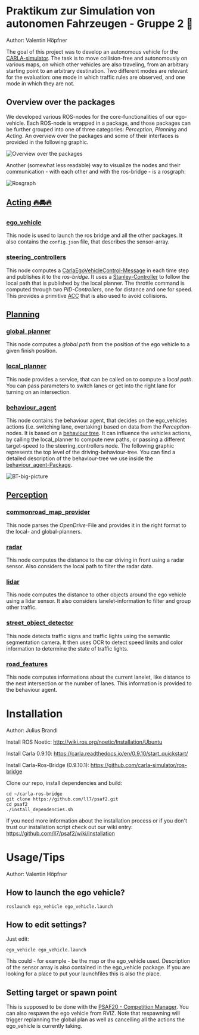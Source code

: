 # Praktikum zur Simulation von autonomen Fahrzeugen - Gruppe 2 🤯️
Author: Valentin Höpfner

The goal of this project was to develop an autonomous vehicle for the [CARLA-simulator](https://github.com/carla-simulator/carla). The task is to move collision-free and autonomously on various maps, on which other vehicles are also traveling, from an arbitrary starting point to an arbitrary destination. Two different modes are relevant for the evaluation: one mode in which traffic rules are observed, and one mode in which they are not. 

## Overview over the packages
We developed various ROS-nodes for the core-functionalities of our ego-vehicle. Each ROS-node is wrapped in a package, and those packages can be further grouped into one of three categories: _Perception_, _Planning_ and _Acting_. An overview over the packages and some of their interfaces is provided in the following graphic.

![Overview over the packages](documentation/package_overview.svg)

Another (somewhat less readable) way to visualize the nodes and their communication - with each other and with the ros-bridge - is a rosgraph:

![Rosgraph](documentation/rosgraph.svg)


## [Acting 🔥️🚘️🔥️](Acting)

### [ego_vehicle](Acting/ego_vehicle)
This node is used to launch the ros bridge and all the other packages. It also contains the ```config.json``` file, that describes the sensor-array.

### [steering_controllers](Acting/steering_controllers)
This node computes a [CarlaEgoVehicleControl-Message](https://github.com/carla-simulator/ros-carla-msgs/blob/master/msg/CarlaEgoVehicleControl.msg) in each time step and publishes it to the _ros-bridge_. It uses a [Stanley-Controller](https://github.com/ll7/psaf2/wiki/Path-Tracking-Algorithmen) to follow the local path that is published by the local planner. The throttle command is computed through two _PID-Controllers_, one for distance and one for speed. This provides a primitive [ACC](https://en.wikipedia.org/wiki/Adaptive_cruise_control) that is also used to avoid collisions. 

## [Planning](Planning)

### [global_planner](Planning/global_planner)
This node computes a _global path_ from the position of the ego vehicle to a given finish position. 

### [local_planner](Planning/local_planner)
This node provides a service, that can be called on to compute a _local path_. You can pass parameters to switch lanes or get into the right lane for turning on an intersection.

### [behaviour_agent](Planning/behavior_agent)
This node contains the behaviour agent, that decides on the ego_vehicles actions (i.e. switching lane, overtaking) based on data from the _Perception_-nodes. It is based on a [behaviour tree](https://en.wikipedia.org/wiki/Behavior_tree_(artificial_intelligence,_robotics_and_control)). It can influence the vehicles actions, by calling the local_planner to compute new paths, or passing a different target-speed to the steering_controllers node. The following graphic represents the top level of the driving-behaviour-tree. You can find a detailed description of the behaviour-tree we use inside the [behaviour_agent-Package](Planning/behaviour_agent).

![BT-big-picture](documentation/behaviour_agent/bt_big_picture.svg)

## [Perception](Perception)

### [commonroad_map_provider](Perception/commonroad_map_provider)
This node parses the _OpenDrive_-File and provides it in the right format to the local- and global-planners.

### [radar](Perception/radar)
This node computes the distance to the car driving in front using a radar sensor. Also considers the local path to filter the radar data. 

### [lidar](Perception/lidar)
This node computes the distance to other objects around the ego vehicle using a lidar sensor. It also considers lanelet-information to filter and group other traffic. 

### [street_object_detector](Perception/street_object_detector)
This node detects traffic signs and traffic lights using the semantic segmentation camera. It then uses OCR to detect speed limits and color information to determine the state of traffic lights.  

### [road_features](Perception/road_features)
This node computes informations about the current lanelet, like distance to the next intersection or the number of lanes. This information is provided to the behaviour agent. 



# Installation
Author: Julius Brandl

Install ROS Noetic: http://wiki.ros.org/noetic/Installation/Ubuntu

Install Carla 0.9.10: https://carla.readthedocs.io/en/0.9.10/start_quickstart/

Install Carla-Ros-Bridge (0.9.10.1): https://github.com/carla-simulator/ros-bridge

Clone our repo, install dependencies and build:
```shell script
cd ~/carla-ros-bridge
git clone https://github.com/ll7/psaf2.git
cd psaf2
./install_dependencies.sh
```
If you need more information about the installation process or if you don't trust our installation script check out our wiki entry:
https://github.com/ll7/psaf2/wiki/Installation

# Usage/Tips
Author: Valentin Höpfner

## How to launch the ego vehicle?
```shell
roslaunch ego_vehicle ego_vehicle.launch
```
## How to edit settings?
Just edit:
```shell
ego_vehicle ego_vehicle.launch
```
This could - for example - be the map or the ego_vehicle used. Description of the sensor array is also contained in the ego_vehicle package.
If you are looking for a place to put your launchfiles this is also the place.
## Setting target or spawn point
This is supposed to be done with the [PSAF20 - Competition Manager](https://github.com/ll7/psaf20/tree/main/psaf20_competition_manager). You can also respawn the ego vehicle from RVIZ. Note that respawning will trigger replanning the global plan as well as cancelling all the actions the ego_vehicle is currently taking.

